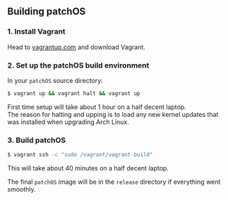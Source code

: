 ## Building patchOS

### 1. Install Vagrant

Head to [vagrantup.com](https://www.vagrantup.com/downloads.html) and download Vagrant.

### 2. Set up the patchOS build environment

In your `patchOS` source directory:
```sh
$ vagrant up && vagrant halt && vagrant up
```

First time setup will take about 1 hour on a half decent laptop.  
The reason for halting and upping is to load any new kernel updates that was installed when upgrading Arch Linux.

### 3. Build patchOS

```sh
$ vagrant ssh -c "sudo /vagrant/vagrant-build"
```

This will take about 40 minutes on a half decent laptop.

The final `patchOS` image will be in the `release` directory if everything went smoothly.
